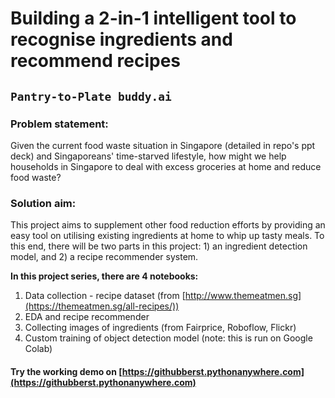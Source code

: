 # Building a 2-in-1 intelligent tool to recognise ingredients and recommend recipes
## `Pantry-to-Plate buddy.ai`

### Problem statement: 
Given the current food waste situation in Singapore (detailed in repo's ppt deck) and Singaporeans' time-starved lifestyle, how might we help households in Singapore to deal with excess groceries at home and reduce food waste?

### Solution aim: 
This project aims to supplement other food reduction efforts by providing an easy tool on utilising existing ingredients at home to whip up tasty meals. To this end, there will be two parts in this project: 1) an ingredient detection model, and 2) a recipe recommender system.

**In this project series, there are 4 notebooks:**
1. Data collection - recipe dataset (from [http://www.themeatmen.sg](https://themeatmen.sg/all-recipes/))
2. EDA and recipe recommender
3. Collecting images of ingredients (from Fairprice, Roboflow, Flickr) 
4. Custom training of object detection model (note: this is run on Google Colab)

#### Try the working demo on [https://githubberst.pythonanywhere.com](https://githubberst.pythonanywhere.com) 
